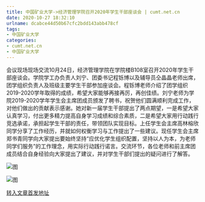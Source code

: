 ```yaml
---
title: 中国矿业大学->经济管理学院召开2020年学生干部座谈会 | cumt.net.cn
date: 2020-10-27 18:32:10
urlname: dcabce44d50b67cfc2bdd143abb478cf
tags: 
- 中国矿业大学
categories:
- cumt.net.cn
- 中国矿业大学
---
```

会议现场现场交流10月24日，经济管理学院在学院楼B108室召开2020年学生干部座谈会。学院学工办负责人刘宁、团委书记程铄博以及辅导员仝晶晶老师出席，团学组织负责人及班级主要学生干部参加座谈会。程铄博老师介绍了团学组织2019-2020学年取得的成绩，希望大家能够再接再厉，再创佳绩。刘宁老师为学院2019-2020学年学生会主席团成员颁发了聘书，祝贺他们圆满顺利完成工作，对他们做出的贡献表示感谢。她对新一届学生干部提出了两点期望，一是希望大家认真学习，付出更多精力提高自身学习成绩和综合素质，二是希望大家用行动践行竞选承诺，承担起学生干部的责任，带领团队实现目标。上任学生会主席高林榕欣同学分享了工作经历，并就如何权衡学习与工作提出了一些建议。现任学生会主席郑书青同学向大家提出要始终坚持“应优化学生组织配置，坚持以人为本，为老师同学们服务”的工作理念，用实际行动践行诺言。交流环节，各位老师和前主席团成员结合自身经验向大家提出了建议，并对学生干部们提出的疑问进行了解答。

![图](http://xwzx.cumt.edu.cn/_upload/article/images/ce/6f/bd679dc74ecea8ea2583aafddc43/6205ae6e-fc0e-4e18-abca-50d56f8ff10e.png)

![图](http://xwzx.cumt.edu.cn/_upload/article/images/ce/6f/bd679dc74ecea8ea2583aafddc43/95b02c3e-9cfe-46c3-93cd-09bd850e4ebb.jpg)

[转入文章首发地址](http://xwzx.cumt.edu.cn/d6/02/c523a579074/page.htm)
